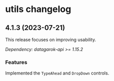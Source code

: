 # utils changelog

## 4.1.3 (2023-07-21)

This release focuses on improving usability.

*Dependency: datagarok-api >= 1.15.2*

### Features

Implemented the `TypeAhead` and `DropDown` controls. 
